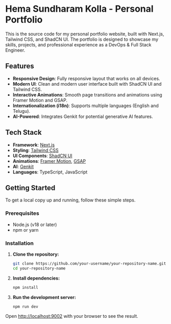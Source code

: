 # Hema Sundharam Kolla - Personal Portfolio

This is the source code for my personal portfolio website, built with Next.js, Tailwind CSS, and ShadCN UI. The portfolio is designed to showcase my skills, projects, and professional experience as a DevOps & Full Stack Engineer.

## Features

- **Responsive Design**: Fully responsive layout that works on all devices.
- **Modern UI**: Clean and modern user interface built with ShadCN UI and Tailwind CSS.
- **Interactive Animations**: Smooth page transitions and animations using Framer Motion and GSAP.
- **Internationalization (i18n)**: Supports multiple languages (English and Telugu).
- **AI-Powered**: Integrates Genkit for potential generative AI features.

## Tech Stack

- **Framework**: [Next.js](https://nextjs.org/)
- **Styling**: [Tailwind CSS](https://tailwindcss.com/)
- **UI Components**: [ShadCN UI](https://ui.shadcn.com/)
- **Animations**: [Framer Motion](https://www.framer.com/motion/), [GSAP](https://greensock.com/gsap/)
- **AI**: [Genkit](https://firebase.google.com/docs/genkit)
- **Languages**: TypeScript, JavaScript

## Getting Started

To get a local copy up and running, follow these simple steps.

### Prerequisites

- Node.js (v18 or later)
- npm or yarn

### Installation

1.  **Clone the repository:**
    ```bash
    git clone https://github.com/your-username/your-repository-name.git
    cd your-repository-name
    ```

2.  **Install dependencies:**
    ```bash
    npm install
    ```

3.  **Run the development server:**
    ```bash
    npm run dev
    ```

Open [http://localhost:9002](http://localhost:9002) with your browser to see the result.
